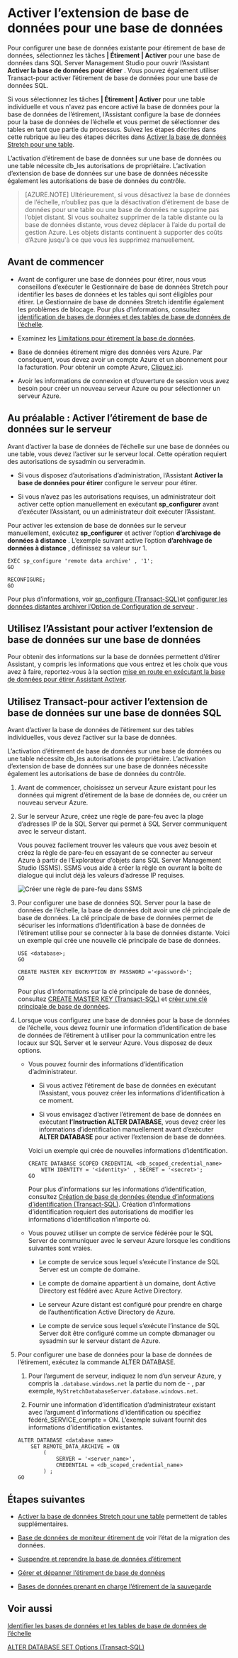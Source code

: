 <properties
    pageTitle="Activer l’extension de base de données pour une base de données | Microsoft Azure"
    description="Découvrez comment configurer une base de données pour la base de données de l’échelle."
    services="sql-server-stretch-database"
    documentationCenter=""
    authors="douglaslMS"
    manager="jhubbard"
    editor=""/>

<tags
    ms.service="sql-server-stretch-database"
    ms.workload="data-management"
    ms.tgt_pltfrm="na"
    ms.devlang="na"
    ms.topic="article"
    ms.date="08/05/2016"
    ms.author="douglasl"/>

# <a name="enable-stretch-database-for-a-database"></a>Activer l’extension de base de données pour une base de données

Pour configurer une base de données existante pour étirement de base de données, sélectionnez les tâches **| Étirement | Activer** pour une base de données dans SQL Server Management Studio pour ouvrir l’Assistant **Activer la base de données pour étirer** . Vous pouvez également utiliser Transact\-pour activer l’étirement de base de données pour une base de données SQL.

Si vous sélectionnez les tâches **| Étirement | Activer** pour une table individuelle et vous n'avez pas encore activé la base de données pour la base de données de l’étirement, l’Assistant configure la base de données pour la base de données de l’échelle et vous permet de sélectionner des tables en tant que partie du processus. Suivez les étapes décrites dans cette rubrique au lieu des étapes décrites dans [Activer la base de données Stretch pour une table](sql-server-stretch-database-enable-database.md).

L’activation d’étirement de base de données sur une base de données ou une table nécessite db\_les autorisations de propriétaire. L’activation d’extension de base de données sur une base de données nécessite également les autorisations de base de données du contrôle.

 >   [AZURE.NOTE] Ultérieurement, si vous désactivez la base de données de l’échelle, n’oubliez pas que la désactivation d’étirement de base de données pour une table ou une base de données ne supprime pas l’objet distant. Si vous souhaitez supprimer de la table distante ou la base de données distante, vous devez déplacer à l’aide du portail de gestion Azure. Les objets distants continuent à supporter des coûts d’Azure jusqu'à ce que vous les supprimez manuellement.

## <a name="before-you-get-started"></a>Avant de commencer

-   Avant de configurer une base de données pour étirer, nous vous conseillons d’exécuter le Gestionnaire de base de données Stretch pour identifier les bases de données et les tables qui sont éligibles pour étirer. Le Gestionnaire de base de données Stretch identifie également les problèmes de blocage. Pour plus d’informations, consultez [identification de bases de données et des tables de base de données de l’échelle](sql-server-stretch-database-identify-databases.md).

-   Examinez les [Limitations pour étirement la base de données](sql-server-stretch-database-limitations.md).

-   Base de données étirement migre des données vers Azure. Par conséquent, vous devez avoir un compte Azure et un abonnement pour la facturation. Pour obtenir un compte Azure, [Cliquez ici](http://azure.microsoft.com/pricing/free-trial/).

-   Avoir les informations de connexion et d’ouverture de session vous avez besoin pour créer un nouveau serveur Azure ou pour sélectionner un serveur Azure.

## <a name="EnableTSQLServer"></a>Au préalable : Activer l’étirement de base de données sur le serveur
Avant d’activer la base de données de l’échelle sur une base de données ou une table, vous devez l’activer sur le serveur local. Cette opération requiert des autorisations de sysadmin ou serveradmin.

-   Si vous disposez d’autorisations d’administration, l’Assistant **Activer la base de données pour étirer** configure le serveur pour étirer.

-   Si vous n’avez pas les autorisations requises, un administrateur doit activer cette option manuellement en exécutant **sp\_configurer** avant d’exécuter l’Assistant, ou un administrateur doit exécuter l’Assistant.

Pour activer les extension de base de données sur le serveur manuellement, exécutez **sp\_configurer** et activer l’option **d’archivage de données à distance** . L’exemple suivant active l’option **d’archivage de données à distance** , définissez sa valeur sur 1.

```
EXEC sp_configure 'remote data archive' , '1';
GO

RECONFIGURE;
GO
```
Pour plus d’informations, voir [sp_configure (Transact-SQL)](https://msdn.microsoft.com/library/ms188787.aspx)et [configurer les données distantes archiver l’Option de Configuration de serveur](https://msdn.microsoft.com/library/mt143175.aspx) .

## <a name="Wizard"></a>Utilisez l’Assistant pour activer l’extension de base de données sur une base de données
Pour obtenir des informations sur la base de données permettent d’étirer Assistant, y compris les informations que vous entrez et les choix que vous avez à faire, reportez-vous à la section [mise en route en exécutant la base de données pour étirer Assistant Activer](sql-server-stretch-database-wizard.md).

## <a name="EnableTSQLDatabase"></a>Utilisez Transact\-pour activer l’extension de base de données sur une base de données SQL
Avant d’activer la base de données de l’étirement sur des tables individuelles, vous devez l’activer sur la base de données.

L’activation d’étirement de base de données sur une base de données ou une table nécessite db\_les autorisations de propriétaire. L’activation d’extension de base de données sur une base de données nécessite également les autorisations de base de données du contrôle.

1.  Avant de commencer, choisissez un serveur Azure existant pour les données qui migrent d’étirement de la base de données de, ou créer un nouveau serveur Azure.

2.  Sur le serveur Azure, créez une règle de pare-feu avec la plage d’adresses IP de la SQL Server qui permet à SQL Server communiquent avec le serveur distant.

    Vous pouvez facilement trouver les valeurs que vous avez besoin et créez la règle de pare-feu en essayant de se connecter au serveur Azure à partir de l’Explorateur d’objets dans SQL Server Management Studio (SSMS). SSMS vous aide à créer la règle en ouvrant la boîte de dialogue qui inclut déjà les valeurs d’adresse IP requises.

    ![Créer une règle de pare-feu dans SSMS][FirewallRule]

3.  Pour configurer une base de données SQL Server pour la base de données de l’échelle, la base de données doit avoir une clé principale de base de données. La clé principale de base de données permet de sécuriser les informations d’identification à base de données de l’étirement utilise pour se connecter à la base de données distante. Voici un exemple qui crée une nouvelle clé principale de base de données.

    ```tsql
    USE <database>;
    GO

    CREATE MASTER KEY ENCRYPTION BY PASSWORD ='<password>';
    GO
    ```

    Pour plus d’informations sur la clé principale de base de données, consultez [CREATE MASTER KEY (Transact-SQL)](https://msdn.microsoft.com/library/ms174382.aspx) et [créer une clé principale de base de données](https://msdn.microsoft.com/library/aa337551.aspx).

4.  Lorsque vous configurez une base de données pour la base de données de l’échelle, vous devez fournir une information d’identification de base de données de l’étirement à utiliser pour la communication entre les locaux sur SQL Server et le serveur Azure. Vous disposez de deux options.

    -   Vous pouvez fournir des informations d’identification d’administrateur.

        -   Si vous activez l’étirement de base de données en exécutant l’Assistant, vous pouvez créer les informations d’identification à ce moment.

        -   Si vous envisagez d’activer l’étirement de base de données en exécutant **l’Instruction ALTER DATABASE**, vous devez créer les informations d’identification manuellement avant d’exécuter **ALTER DATABASE** pour activer l’extension de base de données.

        Voici un exemple qui crée de nouvelles informations d’identification.

        ```tsql
        CREATE DATABASE SCOPED CREDENTIAL <db_scoped_credential_name>
            WITH IDENTITY = '<identity>' , SECRET = '<secret>';
        GO
        ```

        Pour plus d’informations sur les informations d’identification, consultez [Création de base de données étendue d’informations d’identification (Transact-SQL)](https://msdn.microsoft.com/library/mt270260.aspx). Création d’informations d’identification requiert des autorisations de modifier les informations d’identification n’importe où.

    -   Vous pouvez utiliser un compte de service fédérée pour le SQL Server de communiquer avec le serveur Azure lorsque les conditions suivantes sont vraies.

        -   Le compte de service sous lequel s’exécute l’instance de SQL Server est un compte de domaine.

        -   Le compte de domaine appartient à un domaine, dont Active Directory est fédéré avec Azure Active Directory.

        -   Le serveur Azure distant est configuré pour prendre en charge de l’authentification Active Directory de Azure.

        -   Le compte de service sous lequel s’exécute l’instance de SQL Server doit être configuré comme un compte dbmanager ou sysadmin sur le serveur distant de Azure.

5.  Pour configurer une base de données pour la base de données de l’étirement, exécutez la commande ALTER DATABASE.

    1.  Pour l’argument de serveur, indiquez le nom d’un serveur Azure, y compris la `.database.windows.net` la partie du nom de \- , par exemple, `MyStretchDatabaseServer.database.windows.net`.

    2.  Fournir une information d’identification d’administrateur existant avec l’argument d’informations d’identification ou spécifiez fédéré\_SERVICE\_compte = ON. L’exemple suivant fournit des informations d’identification existantes.

    ```tsql
    ALTER DATABASE <database name>
        SET REMOTE_DATA_ARCHIVE = ON
            (
                SERVER = '<server_name>',
                CREDENTIAL = <db_scoped_credential_name>
            ) ;
    GO
    ```

## <a name="next-steps"></a>Étapes suivantes
-   [Activer la base de données Stretch pour une table](sql-server-stretch-database-enable-table.md) permettent de tables supplémentaires.

-   [Base de données de moniteur étirement de](sql-server-stretch-database-monitor.md) voir l’état de la migration des données.

-   [Suspendre et reprendre la base de données d’étirement](sql-server-stretch-database-pause.md)

-   [Gérer et dépanner l’étirement de base de données](sql-server-stretch-database-manage.md)

-   [Bases de données prenant en charge l’étirement de la sauvegarde](sql-server-stretch-database-backup.md)

## <a name="see-also"></a>Voir aussi

[Identifier les bases de données et les tables de base de données de l’échelle](sql-server-stretch-database-identify-databases.md)

[ALTER DATABASE SET Options (Transact-SQL)](https://msdn.microsoft.com/library/bb522682.aspx)

[FirewallRule]: ./media/sql-server-stretch-database-enable-database/firewall.png
